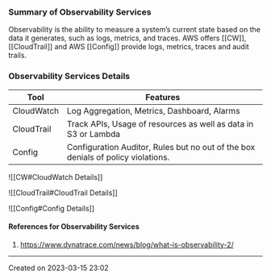 ### Summary of Observability Services
Observability is the ability to measure a system’s current state based on the data it generates, such as logs, metrics, and traces.
AWS offers [[CW]], [[CloudTrail]] and AWS [[Config]] provide logs, metrics, traces and audit trails.
### Observability Services Details

| Tool       | Features                                                                         |
| ---------- | -------------------------------------------------------------------------------- |
| CloudWatch | Log Aggregation, Metrics, Dashboard, Alarms                                      |
| CloudTrail | Track APIs, Usage of resources as well as data in S3 or Lambda                   |
| Config     | Configuration Auditor, Rules but no out of the box denials of policy violations. |

![[CW#CloudWatch Details]]

![[CloudTrail#CloudTrail Details]]

![[Config#Config Details]]

#### References for Observability Services
1. https://www.dynatrace.com/news/blog/what-is-observability-2/

---
Created on 2023-03-15 23:02